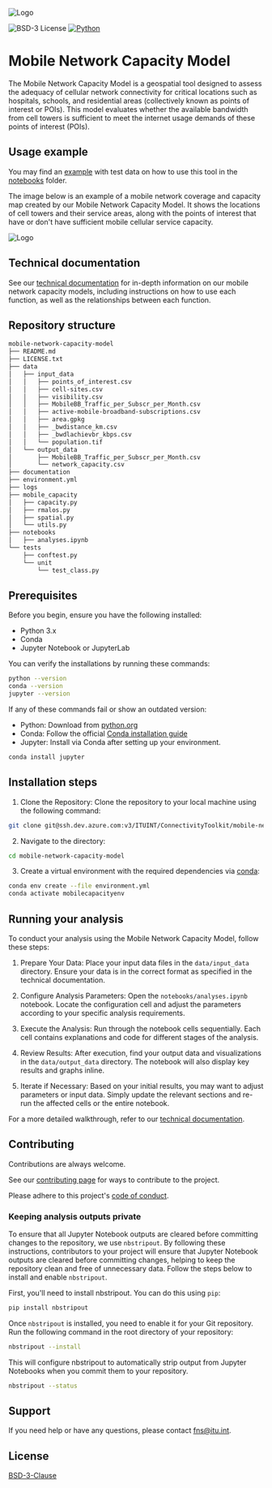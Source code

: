 ![Logo](https://www.itu.int/web/pp-18/assets/logo/itu_logo.png)

![BSD-3 License](https://img.shields.io/pypi/l/prtg-pyprobe) [![Python](https://img.shields.io/badge/Python-3776AB.svg?style=flat&logo=Python&logoColor=white)](https://www.python.org/)

# Mobile Network Capacity Model

The Mobile Network Capacity Model is a geospatial tool designed to assess the adequacy of cellular network connectivity for critical locations such as hospitals, schools, and residential areas (collectively known as points of interest or POIs). This model evaluates whether the available bandwidth from cell towers is sufficient to meet the internet usage demands of these points of interest (POIs).

## Usage example

You may find an [example](notebooks/analysis.ipynb) with test data on how to use this tool in the [notebooks](notebooks/) folder.

The image below is an example of a mobile network coverage and capacity map created by our Mobile Network Capacity Model. It shows the locations of cell towers and their service areas, along with the points of interest that have or don't have sufficient mobile cellular service capacity.

![Logo](https://i.ibb.co/hBbrdLy/cell-towers.png)

## Technical documentation

See our [technical documentation](https://fns-division.github.io/mobile-network-capacity-model-documentation/) for in-depth information on our mobile network capacity models, including instructions on how to use each function, as well as the relationships between each function.

## Repository structure

```sh
mobile-network-capacity-model
├── README.md
├── LICENSE.txt
├── data
│   ├── input_data
│   │   ├── points_of_interest.csv
│   │   ├── cell-sites.csv
│   │   ├── visibility.csv
│   │   ├── MobileBB_Traffic_per_Subscr_per_Month.csv
│   │   ├── active-mobile-broadband-subscriptions.csv
│   │   ├── area.gpkg
│   │   ├── _bwdistance_km.csv
│   │   ├── _bwdlachievbr_kbps.csv
│   │   └── population.tif
│   └── output_data
│       ├── MobileBB_Traffic_per_Subscr_per_Month.csv
│       └── network_capacity.csv
├── documentation
├── environment.yml
├── logs
├── mobile_capacity
│   ├── capacity.py
│   ├── rmalos.py
│   ├── spatial.py
│   └── utils.py
├── notebooks
│   ├── analyses.ipynb
└── tests
    ├── conftest.py
    └── unit
        └── test_class.py
```

## Prerequisites

Before you begin, ensure you have the following installed:
- Python 3.x
- Conda
- Jupyter Notebook or JupyterLab

You can verify the installations by running these commands:

```bash
python --version
conda --version
jupyter --version
```

If any of these commands fail or show an outdated version:
- Python: Download from [python.org](www.python.org)
- Conda: Follow the official [Conda installation guide](https://conda.io/projects/conda/en/latest/user-guide/getting-started.html)
- Jupyter: Install via Conda after setting up your environment.

```bash
conda install jupyter
```

## Installation steps

1. Clone the Repository:
    Clone the repository to your local machine using the following command:

```bash
git clone git@ssh.dev.azure.com:v3/ITUINT/ConnectivityToolkit/mobile-network-capacity-model
```

2. Navigate to the directory:
```bash
cd mobile-network-capacity-model
```

3. Create a virtual environment with the required dependencies via [conda](https://www.anaconda.com/download):
```bash
conda env create --file environment.yml
conda activate mobilecapacityenv
```

## Running your analysis

To conduct your analysis using the Mobile Network Capacity Model, follow these steps:

1. Prepare Your Data: 
   Place your input data files in the `data/input_data` directory. Ensure your data is in the correct format as specified in the technical documentation.

2. Configure Analysis Parameters: 
   Open the `notebooks/analyses.ipynb` notebook. Locate the configuration cell and adjust the parameters according to your specific analysis requirements.

3. Execute the Analysis:
   Run through the notebook cells sequentially. Each cell contains explanations and code for different stages of the analysis.

4. Review Results: 
   After execution, find your output data and visualizations in the `data/output_data` directory. The notebook will also display key results and graphs inline.

5. Iterate if Necessary: 
   Based on your initial results, you may want to adjust parameters or input data. Simply update the relevant sections and re-run the affected cells or the entire notebook.

For a more detailed walkthrough, refer to our [technical documentation](https://fns-division.github.io/mobile-network-capacity-model-documentation/).

## Contributing

Contributions are always welcome.

See our [contributing page](CONTRIBUTING.md) for ways to contribute to the project.

Please adhere to this project's [code of conduct](CODE_OF_CONDUCT.md).

### Keeping analysis outputs private

To ensure that all Jupyter Notebook outputs are cleared before committing changes to the repository, we use `nbstripout`. By following these instructions, contributors to your project will ensure that Jupyter Notebook outputs are cleared before committing changes, helping to keep the repository clean and free of unnecessary data. Follow the steps below to install and enable `nbstripout`.

First, you'll need to install nbstripout. You can do this using `pip`:

```bash
pip install nbstripout
```

Once `nbstripout` is installed, you need to enable it for your Git repository. Run the following command in the root directory of your repository:

```bash
nbstripout --install
```

This will configure nbstripout to automatically strip output from Jupyter Notebooks when you commit them to your repository.

```bash
nbstripout --status
```

## Support
If you need help or have any questions, please contact [fns@itu.int](fns@itu.int).


## License

[BSD-3-Clause](LICENSE.txt)